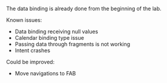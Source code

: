 
The data binding is already done from the beginning of the lab.

Known issues:

- Data binding receiving null values
- Calendar binding type issue
- Passing data through fragments is not working
- Intent crashes

Could be improved:

- Move navigations to FAB